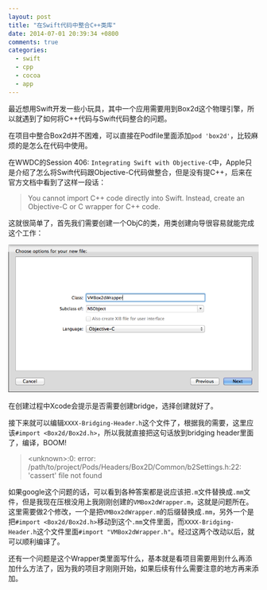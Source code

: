 ```yaml
---
layout: post
title: "在Swift代码中整合C++类库"
date: 2014-07-01 20:39:34 +0800
comments: true
categories: 
  - swift
  - cpp
  - cocoa
  - app
---
```


最近想用Swift开发一些小玩具，其中一个应用需要用到Box2d这个物理引擎，所以就遇到了如何将C++代码与Swift代码整合的问题。

在项目中整合Box2d并不困难，可以直接在Podfile里面添加`pod 'box2d'`，比较麻烦的是怎么在代码中使用。

在WWDC的Session 406: `Integrating Swift with Objective-C`中，Apple只是介绍了怎么将Swift代码跟Objective-C代码做整合，但是没有提C++，后来在官方文档中看到了这样一段话：

> You cannot import C++ code directly into Swift. Instead, create an Objective-C or C wrapper for C++ code.

这就很简单了，首先我们需要创建一个ObjC的类，用类创建向导很容易就能完成这个工作：

![创建ObjCWrapper](/assets/Create-ObjC-Wrapper.png)

在创建过程中Xcode会提示是否需要创建bridge，选择创建就好了。

接下来就可以编辑`XXXX-Bridging-Header.h`这个文件了，根据我的需要，这里应该`#import <Box2d/Box2d.h>`，所以我就直接把这句话放到bridging header里面了，编译，BOOM!

> \<unknown\>:0: error: /path/to/project/Pods/Headers/Box2D/Common/b2Settings.h:22: 'cassert' file not found

如果google这个问题的话，可以看到各种答案都是说应该把`.m`文件替换成`.mm`文件，但是我现在压根没用上我刚刚创建的`VMBox2dWrapper.m`，这就是问题所在。这里需要做2个修改，一个是把`VMBox2dWrapper.m`的后缀替换成`.mm`，另外一个是把`#import <Box2d/Box2d.h>`移动到这个`.mm`文件里面，而`XXXX-Bridging-Header.h`这个文件里面`#import "VMBox2dWrapper.h"`。经过这两个改动以后，就可以顺利编译了。

还有一个问题是这个Wrapper类里面写什么，基本就是看项目需要用到什么再添加什么方法了，因为我的项目才刚刚开始，如果后续有什么需要注意的地方再来添加。